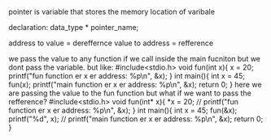 pointer is variable that stores the memory location of varibale

declaration:
data_type * pointer_name;

address to value = dereffernce
value to address = refference


we pass the value to any function if we call inside the main fucniton but we dont pass the variable.
but like:
#include<stdio.h>
void fun(int x){
    x = 20;
    printf("fun function er x er address: %p\n", &x);
}
int main(){
    int x = 45;
    fun(x);
    printf("main function er x er address: %p\n", &x);
    return 0;
}
here we are passing the value to the fun function
but what if we want to pass the refference?
#include<stdio.h>
void fun(int* x){
    *x = 20;
    // printf("fun function er x er address: %p\n", &x);
}
int main(){
    int x = 45;
    fun(&x);
    printf("%d", x);
    // printf("main function er x er address: %p\n", &x);
    return 0;
}
